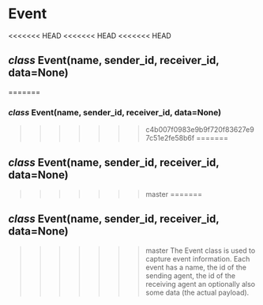 # Event


<<<<<<< HEAD
<<<<<<< HEAD
<<<<<<< HEAD
## _class_ Event(name, sender_id, receiver_id, data=None)
=======
### _class_ Event(name, sender_id, receiver_id, data=None)
>>>>>>> c4b007f0983e9b9f720f83627e97c51e2fe58b6f
=======
## _class_ Event(name, sender_id, receiver_id, data=None)
>>>>>>> master
=======
## _class_ Event(name, sender_id, receiver_id, data=None)
>>>>>>> master
The Event class is used to capture event information. Each event has a name, the id of the sending agent, the id of the receiving agent an optionally also some data (the actual payload).
